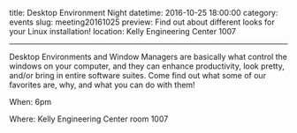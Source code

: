 title: Desktop Environment Night
datetime: 2016-10-25 18:00:00
category: events
slug: meeting20161025
preview: Find out about different looks for your Linux installation!
location: Kelly Engineering Center 1007

---

Desktop Environments and Window Managers are basically what control the windows on your computer, and they can enhance productivity, look pretty, and/or bring in entire software suites. Come find out what some of our favorites are, why, and what you can do with them!

When: 6pm

Where: Kelly Engineering Center room 1007
